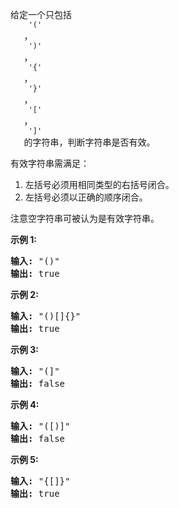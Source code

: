 <html>
 <body>
  <p>
   给定一个只包括
   <code>
    '('
   </code>
   ，
   <code>
    ')'
   </code>
   ，
   <code>
    '{'
   </code>
   ，
   <code>
    '}'
   </code>
   ，
   <code>
    '['
   </code>
   ，
   <code>
    ']'
   </code>
   的字符串，判断字符串是否有效。
  </p>
  <p>
   有效字符串需满足：
  </p>
  <ol>
   <li>
    左括号必须用相同类型的右括号闭合。
   </li>
   <li>
    左括号必须以正确的顺序闭合。
   </li>
  </ol>
  <p>
   注意空字符串可被认为是有效字符串。
  </p>
  <p>
   <strong>
    示例 1:
   </strong>
  </p>
  <pre><strong>输入:</strong> "()"
<strong>输出:</strong> true
</pre>
  <p>
   <strong>
    示例 2:
   </strong>
  </p>
  <pre><strong>输入:</strong> "()[]{}"
<strong>输出:</strong> true
</pre>
  <p>
   <strong>
    示例 3:
   </strong>
  </p>
  <pre><strong>输入:</strong> "(]"
<strong>输出:</strong> false
</pre>
  <p>
   <strong>
    示例 4:
   </strong>
  </p>
  <pre><strong>输入:</strong> "([)]"
<strong>输出:</strong> false
</pre>
  <p>
   <strong>
    示例 5:
   </strong>
  </p>
  <pre><strong>输入:</strong> "{[]}"
<strong>输出:</strong> true</pre>
 </body>
</html>